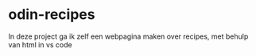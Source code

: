 # odin-recipes
In deze project ga ik zelf een webpagina maken over recipes, met behulp van html in vs code 
